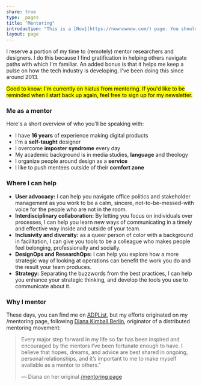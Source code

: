 ```yaml
---
share: true
type: _pages
title: "Mentoring"
introduction: "This is a [Now](https://nownownow.com/) page. You should make one for yourself."
layout: page
---
```

I reserve a portion of my time to (remotely) mentor researchers and designers. I do this because I find gratification in helping others navigate paths with which I'm familiar. An added bonus is that it helps me keep a pulse on how the tech industry is developing. I've been doing this since around 2013. 

<mark>Good to know: I'm currently on hiatus from mentoring. If you'd like to be reminded when I start back up again, feel free to sign up for my newsletter.</mark>

### Me as a mentor
Here's a short overview of who you'll be speaking with:

- I have **16 years** of experience making digital products
- I'm a **self-taught** designer
- I overcome **imposter syndrome** every day
- My academic background is in media studies, **language** and theology
- I organize people around design as a **service**
- I like to push mentees outside of their **comfort zone**

### Where I can help

- **User advocacy:** I can help you navigate office politics and stakeholder management as you work to be a calm, sincere, not-to-be-messed-with voice for the people who are not in the room.
- **Interdisciplinary collaboration:** By letting you focus on individuals over processes, I can help you learn new ways of communicating in a timely and effective way inside and outside of your team.
- **Inclusivity and diversity:** as a queer person of color with a background in facilitation, I can give you tools to be a colleague who makes people feel belonging, professionally and socially.
- **DesignOps and ResearchOps:** I can help you explore how a more strategic way of looking at operations can benefit the work you do and the result your team produces.
- **Strategy:** Separating the buzzwords from the best practices, I can help you enhance your strategic thinking, and develop the tools you use to communicate about it.

### Why I mentor
These days, you can find me on [ADPList](https://adplist.org/mentors/zinzy-nev-geene), but my efforts originated on my /mentoring page, following [Diana Kimball Berlin](https://dianaberlin.com/), originator of a distributed mentoring movement:


> Every major step forward in my life so far has been inspired and encouraged by the mentors I’ve been fortunate enough to have. I believe that hopes, dreams, and advice are best shared in ongoing, personal relationships, and it’s important to me to make myself available as a mentor to others."
> 
>  — Diana on her original [/mentoring page](https://web.archive.org/web/20120629142454/http://mentoring.is/)

